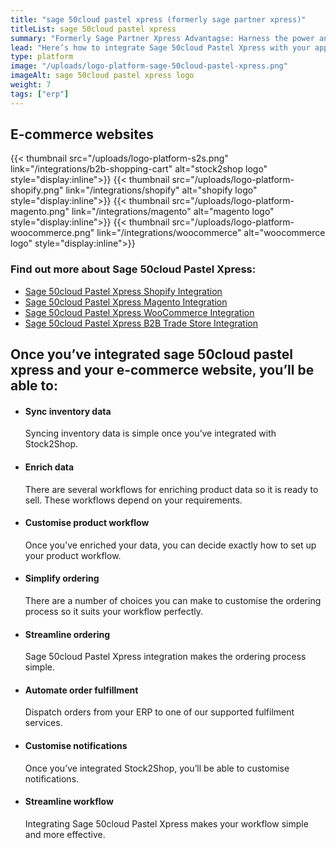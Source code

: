 ```yaml
---
title: "sage 50cloud pastel xpress (formerly sage partner xpress)"
titleList: sage 50cloud pastel xpress
summary: "Formerly Sage Partner Xpress Advantagse: Harness the power and productivity of a trusted desktop solution that integrate with Microsoft Office 365."
lead: "Here’s how to integrate Sage 50cloud Pastel Xpress with your applications for a streamlined workflow."
type: platform
image: "/uploads/logo-platform-sage-50cloud-pastel-xpress.png"
imageAlt: sage 50cloud pastel xpress logo
weight: 7
tags: ["erp"]
---
```


## E-commerce websites

{{< thumbnail src="/uploads/logo-platform-s2s.png" link="/integrations/b2b-shopping-cart" alt="stock2shop logo" style="display:inline">}}
{{< thumbnail src="/uploads/logo-platform-shopify.png" link="/integrations/shopify" alt="shopify logo" style="display:inline">}}
{{< thumbnail src="/uploads/logo-platform-magento.png" link="/integrations/magento" alt="magento logo" style="display:inline">}}
{{< thumbnail src="/uploads/logo-platform-woocommerce.png" link="/integrations/woocommerce" alt="woocommerce logo" style="display:inline">}}

### Find out more about Sage 50cloud Pastel Xpress:

- [Sage 50cloud Pastel Xpress Shopify Integration](/integrations/Sage-50cloud-Pastel-Xpress-shopify/ "Sage 50cloud Pastel Xpress Shopify Integration")
- [Sage 50cloud Pastel Xpress Magento Integration](/integrations/Sage-50cloud-Pastel-Xpress-magento/ "Sage 50cloud Pastel Xpress Magento Integration")
- [Sage 50cloud Pastel Xpress WooCommerce Integration](/integrations/Sage-50cloud-Pastel-Xpress-woocommerce/ "Sage 50cloud Pastel Xpress WooCommerce Integration")
- [Sage 50cloud Pastel Xpress B2B Trade Store Integration](/integrations/Sage-50cloud-Pastel-Xpress-b2b-trade-store/ "Sage 50cloud Pastel Xpress B2B Trade Store Integration")

## Once you’ve integrated sage 50cloud pastel xpress and your e-commerce website, you’ll be able to:

*   #### Sync inventory data
    
    Syncing inventory data is simple once you’ve integrated with Stock2Shop.
*   #### Enrich data
    
    There are several workflows for enriching product data so it is ready to sell. These workflows depend on your requirements.
*   #### Customise product workflow
    
    Once you’ve enriched your data, you can decide exactly how to set up your product workflow.
*   #### Simplify ordering
    
    There are a number of choices you can make to customise the ordering process so it suits your workflow perfectly.
*   #### Streamline ordering
    
    Sage 50cloud Pastel Xpress integration makes the ordering process simple.
*   #### Automate order fulfillment
    
    Dispatch orders from your ERP to one of our supported fulfilment services.
*   #### Customise notifications
    
    Once you’ve integrated Stock2Shop, you’ll be able to customise notifications.
*   #### Streamline workflow
    
    Integrating Sage 50cloud Pastel Xpress makes your workflow simple and more effective.